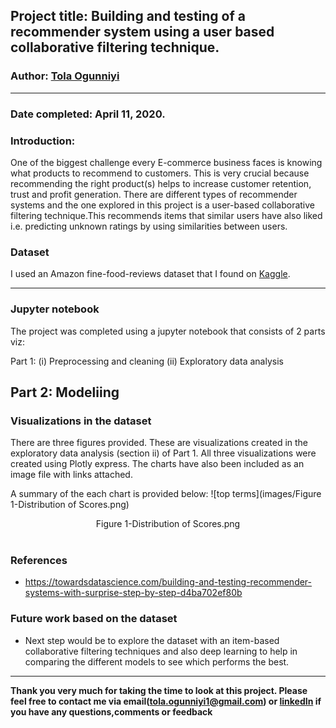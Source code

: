 ## Project title: Building and testing of a recommender system using a user based collaborative filtering technique.

### Author: [Tola Ogunniyi](https://www.linkedin.com/in/tolaogunniyi/)
----

### Date completed: April 11, 2020.

### Introduction:
One of the biggest challenge every E-commerce business faces is knowing what products to recommend to customers. This is very crucial 
because recommending the right product(s) helps to increase customer retention, trust and profit generation. There are different types of 
recommender systems and the one explored in this project is a user-based collaborative filtering technique.This recommends items that 
similar users have also liked i.e. predicting unknown ratings by using similarities between users.

### Dataset
I used an Amazon fine-food-reviews dataset that I found on [Kaggle](https://www.kaggle.com/snap/amazon-fine-food-reviews).

----
### Jupyter notebook 
The project was completed using a jupyter notebook that consists of 2 parts viz:

Part 1: 
 (i) Preprocessing and cleaning (ii) Exploratory data analysis

Part 2:
 Modeliing
 ----
 ### Visualizations in the dataset
There are three figures provided. These are visualizations created in the exploratory data analysis (section ii) of Part 1. All three 
visualizations were created using Plotly express. The charts have also been included as an image file with links attached.

A summary of the each chart is provided below:
![top terms](images/Figure 1-Distribution of Scores.png)
<div align="center"> Figure 1-Distribution of Scores.png</div>
<br>



### References
- https://towardsdatascience.com/building-and-testing-recommender-systems-with-surprise-step-by-step-d4ba702ef80b


### Future work based on the dataset
 - Next step would be to explore the dataset with an item-based collaborative filtering techniques and also deep learning 
 to help in comparing the different models to see which performs the best.
---

<strong>Thank you very much for taking the time to look at this project. Please feel free to contact me via 
email(tola.ogunniyi1@gmail.com) or [linkedIn](https://www.linkedin.com/in/tolaogunniyi/) if you have any 
questions,comments or feedback</strong>
